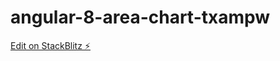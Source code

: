 # angular-8-area-chart-txampw

[Edit on StackBlitz ⚡️](https://stackblitz.com/edit/angular-8-area-chart-txampw)